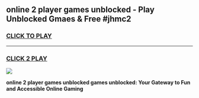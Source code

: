 
## online 2 player games unblocked - Play Unblocked Gmaes & Free #jhmc2
<h3>
<a href="https://premium.freeplayer.one?title=online_2_player_games_unblocked&ref=01M">CLICK TO PLAY</a></h3>
<hr>

<h3>
<a href="https://premium.freeplayer.one?title=online_2_player_games_unblocked&ref=01M">CLICK 2 PLAY</a>
  
</h3>

<a href="https://premium.freeplayer.one?title=online_2_player_games_unblocked&ref=01M"><img src="https://clearcache.store/games.png"></a>


**online 2 player games unblocked games unblocked: Your Gateway to Fun and Accessible Online Gaming**
